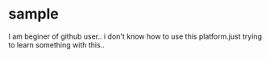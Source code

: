 # sample

I am beginer of github user..
i don't know how to use this platform.just trying to learn something with this..

